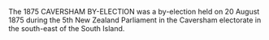The 1875 CAVERSHAM BY-ELECTION was a by-election held on 20 August 1875 during the 5th New Zealand Parliament in the Caversham electorate in the south-east of the South Island.
